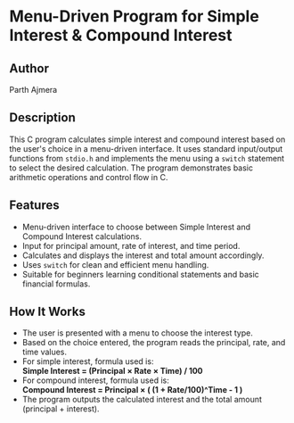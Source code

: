 # Menu-Driven Program for Simple Interest & Compound Interest

## Author
Parth Ajmera

## Description
This C program calculates simple interest and compound interest based on the user's choice in a menu-driven interface. It uses standard input/output functions from `stdio.h` and implements the menu using a `switch` statement to select the desired calculation. The program demonstrates basic arithmetic operations and control flow in C.

## Features
- Menu-driven interface to choose between Simple Interest and Compound Interest calculations.
- Input for principal amount, rate of interest, and time period.
- Calculates and displays the interest and total amount accordingly.
- Uses `switch` for clean and efficient menu handling.
- Suitable for beginners learning conditional statements and basic financial formulas.

## How It Works
- The user is presented with a menu to choose the interest type.
- Based on the choice entered, the program reads the principal, rate, and time values.
- For simple interest, formula used is:  
  **Simple Interest = (Principal × Rate × Time) / 100**
- For compound interest, formula used is:  
  **Compound Interest = Principal × ( (1 + Rate/100)^Time - 1 )**
- The program outputs the calculated interest and the total amount (principal + interest).